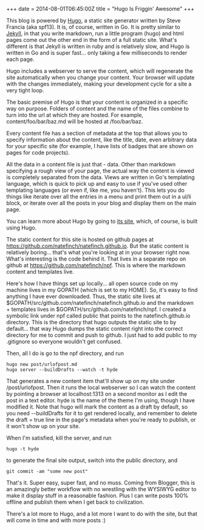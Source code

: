 +++
date = 2014-08-01T06:45:00Z
title = "Hugo Is Friggin' Awesome"
+++

This blog is powered by [Hugo](http://hugo.spf13.com), a static site generator
written by Steve Francia (aka spf13).  It is, of course, written in Go.  It is
pretty similar to [Jekyll](jekyllrb.com), in that you write markdown, run a
little program (hugo) and html pages come out the other end in the form of a
full static site.  What's different is that Jekyll is written in ruby and is
relatively slow, and Hugo is written in Go and is super fast... only taking a
few milliseconds to render each page.

Hugo includes a webserver to serve the content, which will regenerate the site
automatically when you change your content.  Your browser will update with the
changes immediately, making your development cycle for a site a very tight
loop.

The basic premise of Hugo is that your content is organized in a specific way on
purpose.  Folders of content and the name of the files combine to turn into the
url at which they are hosted. For example, content/foo/bar/baz.md will be hosted
at <site>/foo/bar/baz.

Every content file has a section of metadata at the top that allows you to
specify information about the content, like the title, date, even arbitrary data
for your specific site (for example, I have lists of badges that are shown on
pages for code projects).

All the data in a content file is just that - data.  Other than markdown
specifying a rough view of your page, the actual way the content is viewed is
completely separated from the data.  Views are written in Go's templating
language, which is quick to pick up and easy to use if you've used other
templating languages (or even if, like me, you haven't).  This lets you do
things like iterate over all the entries in a menu and print them out in a ul/li
block, or iterate over all the posts in your blog and display them on the main
page.

You can learn more about Hugo by going to [its site](http://hugo.spf13.com),
which, of course, is built using Hugo.

The static content for this site is hosted on github pages at
https://github.com/natefinch/natefinch.github.io. But the static content is
relatively boring... that's what you're looking at in your browser right now.
What's interesting is the code behind it.  That lives in a separate repo on
github at https://github.com/natefinch/npf.  This is where the markdown content
and templates live.

Here's how I have things set up locally... all open source code on my machine
lives in my GOPATH (which is set to my HOME).  So, it's easy to find anything I
have ever downloaded. Thus, the static site lives at
$GOPATH/src/github.com/natefinch/natefinch.github.io and the markdown +
templates lives in $GOPATH/src/github.com/natefinch/npf.  I created a symbolic
link under npf called public that points to the natefinch.github.io directory.
This is the directory that hugo outputs the static site to by default... that
way Hugo dumps the static content right into the correct directory for me to
commit and push to github.  I just had to add public to my .gitignore so
everyone wouldn't get confused.

Then, all I do is go to the npf directory, and run 

	hugo new post/urlofpost.md
	hugo server --buildDrafts --watch -t hyde

That generates a new content item that'll show up on my site under
/post/urlofpost.  Then it runs the local webserver so I can watch the content by
pointing a browser at localhost:1313 on a second monitor as I edit the post in a
text editor. hyde is the name of the theme I'm using, though I have modified
it.  Note that hugo will mark the content as a draft by default, so you need
--buildDrafts for it to get rendered locally, and remember to delete the draft =
true line in the page's metadata when you're ready to publish, or it won't show
up on your site.  

When I'm satisfied, kill the server, and run

	hugo -t hyde

to generate the final site output, switch into the public directory, and 

	git commit -am "some new post"

That's it.  Super easy, super fast, and no muss.  Coming from Blogger, this is
an amazingly better workflow with no wrestling with the WYSIWYG editor to make
it display stuff in a reasonable fashion.  Plus I can write posts 100% offline
and publish them when I get back to civilization.

There's a lot more to Hugo, and a lot more I want to do with the site, but that
will come in time and with more posts :)
